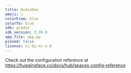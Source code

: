 ```yaml
---
title: AudioGen
emoji: 🚀
colorFrom: blue
colorTo: blue
sdk: gradio
sdk_version: 3.39.0
app_file: app.py
pinned: false
license: cc-by-nc-4.0
---
```


Check out the configuration reference at https://huggingface.co/docs/hub/spaces-config-reference
